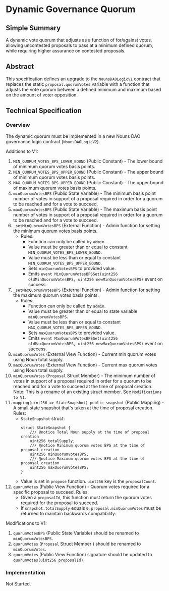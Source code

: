 # Dynamic Governance Quorum

## Simple Summary

A dynamic vote quorum that adjusts as a function of for/against votes, allowing uncontested proposals to pass at a minimum defined quorum, while requiring higher assurance on contested proposals.

## Abstract

This specification defines an upgrade to the `NounsDAOLogicV1` contract that replaces the static `proposal.quorumVotes` variable with a function that adjusts the vote quorum between a defined minimum and maximum based on the amount of voter opposition.

## Technical Specification

### Overview

The dynamic quorum must be implemented in a new Nouns DAO governance logic contract (`NounsDAOLogicV2`).

Additions to V1:

1. `MIN_QUORUM_VOTES_BPS_LOWER_BOUND` (Public Constant) - The lower bound of minimum quorum votes basis points.
2. `MIN_QUORUM_VOTES_BPS_UPPER_BOUND` (Public Constant) - The upper bound of minimum quorum votes basis points.
3. `MAX_QUORUM_VOTES_BPS_UPPER_BOUND` (Public Constant) - The upper bound of maximum quorum votes basis points.
4. `minQuorumVotesBPS` (Public State Variable) - The minimum basis point number of votes in support of a proposal required in order for a quorum to be reached and for a vote to succeed.
5. `maxQuorumVotesBPS` (Public State Variable) - The maximum basis point number of votes in support of a proposal required in order for a quorum to be reached and for a vote to succeed.
6. `_setMinQuorumVotesBPS` (External Function) - Admin function for setting the minimum quorum votes basis points.
    - Rules:
      - Function can only be called by `admin`.
      - Value must be greater than or equal to constant `MIN_QUORUM_VOTES_BPS_LOWER_BOUND`.
      - Value must be less than or equal to constant `MIN_QUORUM_VOTES_BPS_UPPER_BOUND`.
      - Sets `minQuorumVotesBPS` to provided value.
      - Emits `event MinQuorumVotesBPSSet(uint256 oldMinQuorumVotesBPS, uint256 newMinQuorumVotesBPS)` event on success.
7. `_setMaxQuorumVotesBPS` (External Function) - Admin function for setting the maximum quorum votes basis points.
    - Rules:
      - Function can only be called by `admin`.
      - Value must be greater than or equal to state variable `minQuorumVotesBPS`.
      - Value must be less than or equal to constant `MAX_QUORUM_VOTES_BPS_UPPER_BOUND`.
      - Sets `maxQuorumVotesBPS` to provided value.
      - Emits `event MaxQuorumVotesBPSSet(uint256 oldMaxQuorumVotesBPS, uint256 newMaxQuorumVotesBPS)` event on success.
8. `minQuorumVotes` (External View Function) - Current min quorum votes using Noun total supply.
9. `maxQuorumVotes` (External View Function) - Current max quorum votes using Noun total supply.
10. `minQuorumVotes` (`Proposal` Struct Member) - The minimum number of votes in support of a proposal required in order for a quorum to be reached and for a vote to succeed at the time of proposal creation. Note: This is a rename of an existing struct member. See `Modifications to V1`.
11. `mapping(uint256 => StateSnapshot) public snapshot` (Public Mapping) - A small state snapshot that's taken at the time of proposal creation.
    Rules:
      - `StateSnapshot` struct:
        ```solidity
        struct StateSnapshot {
            /// @notice Total Noun supply at the time of proposal creation
            uint256 totalSupply;
            /// @notice Minimum quorum votes BPS at the time of proposal creation
            uint256 minQuorumVotesBPS;
            /// @notice Maximum quorum votes BPS at the time of proposal creation
            uint256 maxQuorumVotesBPS;
        }
        ```
      - Value is set in `propose` function. `uint256` key is the `proposalCount`.
12. `quorumVotes` (Public View Function) - Quorum votes required for a specific proposal to succeed.
    Rules:
      - Given a `proposalId`, this function must return the quorum votes required for the proposal to succeed.
      - If `snapshot.totalSupply` equals `0`, `proposal.minQuorumVotes` must be returned to maintain backwards compatibility.

Modifications to V1:

1. `quorumVotesBPS` (Public State Variable) should be renamed to `minQuorumVotesBPS`.
2. `quorumVotes` (`Proposal` Struct Member ) should be renamed to `minQuorumVotes`.
3. `quorumVotes` (Public View Function) signature should be updated to `quorumVotes(uint256 proposalId)`.

### Implementation

Not Started.
